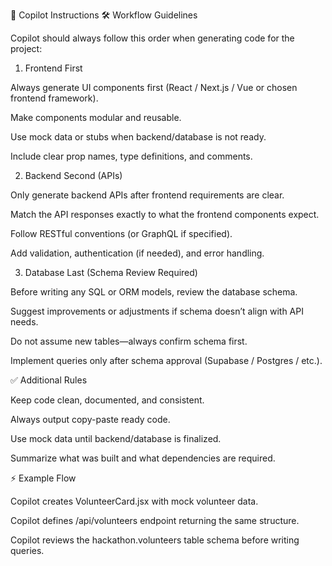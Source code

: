 🚀 Copilot Instructions
🛠 Workflow Guidelines

Copilot should always follow this order when generating code for the project:

1. Frontend First

Always generate UI components first (React / Next.js / Vue or chosen frontend framework).

Make components modular and reusable.

Use mock data or stubs when backend/database is not ready.

Include clear prop names, type definitions, and comments.

2. Backend Second (APIs)

Only generate backend APIs after frontend requirements are clear.

Match the API responses exactly to what the frontend components expect.

Follow RESTful conventions (or GraphQL if specified).

Add validation, authentication (if needed), and error handling.

3. Database Last (Schema Review Required)

Before writing any SQL or ORM models, review the database schema.

Suggest improvements or adjustments if schema doesn’t align with API needs.

Do not assume new tables—always confirm schema first.

Implement queries only after schema approval (Supabase / Postgres / etc.).

✅ Additional Rules

Keep code clean, documented, and consistent.

Always output copy-paste ready code.

Use mock data until backend/database is finalized.

Summarize what was built and what dependencies are required.

⚡ Example Flow

Copilot creates VolunteerCard.jsx with mock volunteer data.

Copilot defines /api/volunteers endpoint returning the same structure.

Copilot reviews the hackathon.volunteers table schema before writing queries.